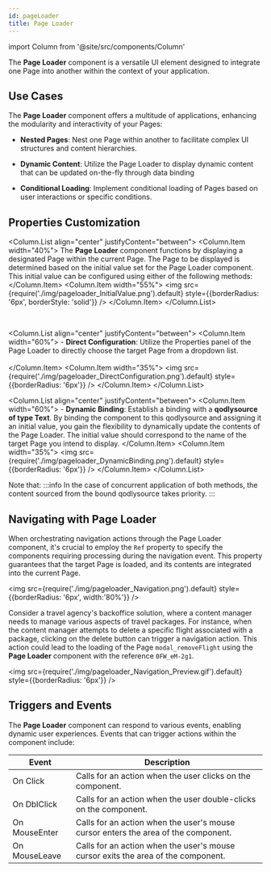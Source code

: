 ```yaml
---
id: pageLoader
title: Page Loader
---
```

import Column from '@site/src/components/Column'

The **Page Loader** component is a versatile UI element designed to integrate one Page into another within the context of your application.


## Use Cases

The **Page Loader** component offers a multitude of applications, enhancing the modularity and interactivity of your Pages:

- **Nested Pages**: Nest one Page within another to facilitate complex UI structures and content hierarchies.

- **Dynamic Content**: Utilize the Page Loader to display dynamic content that can be updated on-the-fly through data binding

- **Conditional Loading**: Implement conditional loading of Pages based on user interactions or specific conditions.


## Properties Customization

<Column.List align="center" justifyContent="between">
    <Column.Item width="40%">
        The <strong>Page Loader</strong> component functions by displaying a designated Page within the current Page. The Page to be displayed is determined based on the initial value set for the Page Loader component. This initial value can be configured using either of the following methods:
    </Column.Item>
    <Column.Item width="55%">
        <img src={require('./img/pageloader_InitialValue.png').default} style={{borderRadius: '6px', borderStyle: 'solid'}} />
    </Column.Item>
</Column.List>

<br/>

<Column.List align="center" justifyContent="between">
    <Column.Item width="60%">
        - <strong>Direct Configuration</strong>: Utilize the Properties panel of the Page Loader to directly choose the target Page from a dropdown list.<br/><br/>
    </Column.Item>
    <Column.Item width="35%">
        <img src={require('./img/pageloader_DirectConfiguration.png').default} style={{borderRadius: '6px'}} />
    </Column.Item>
</Column.List>

<Column.List align="center" justifyContent="between">
    <Column.Item width="60%">
        - <strong>Dynamic Binding</strong>: Establish a binding with a <strong>qodlysource of type Text</strong>. By binding the component to this qodlysource and assigning it an initial value, you gain the flexibility to dynamically update the contents of the Page Loader. The initial value should correspond to the name of the target Page you intend to display. 
    </Column.Item>
    <Column.Item width="35%">
        <img src={require('./img/pageloader_DynamicBinding.png').default} style={{borderRadius: '6px'}} />
    </Column.Item>
</Column.List>

 
Note that:
:::info 
In the case of concurrent application of both methods, the content sourced from the bound qodlysource takes priority.
:::

## Navigating with Page Loader

When orchestrating navigation actions through the Page Loader component, it's crucial to employ the `Ref` property to specify the components requiring processing during the navigation event. This property guarantees that the target Page is loaded, and its contents are integrated into the current Page.

<img src={require('./img/pageloader_Navigation.png').default} style={{borderRadius: '6px', width:'80%'}} />

Consider a travel agency's backoffice solution, where a content manager needs to manage various aspects of travel packages. For instance, when the content manager attempts to delete a specific flight associated with a package, clicking on the delete button can trigger a navigation action. This action could lead to the loading of the Page `modal_removeFlight` using the **Page Loader** component with the reference `0FW_eM-2g1`.

<img src={require('./img/pageloader_Navigation_Preview.gif').default} style={{borderRadius: '6px'}} />

## Triggers and Events

The **Page Loader** component can respond to various events, enabling dynamic user experiences. Events that can trigger actions within the component include:

|Event|Description|
|---|---|
|On Click| Calls for an action when the user clicks on the component. |
|On DblClick| Calls for an action when the user double-clicks on the component. |
|On MouseEnter| Calls for an action when the user's mouse cursor enters the area of the component.|
|On MouseLeave| Calls for an action when the user's mouse cursor exits the area of the component.|

